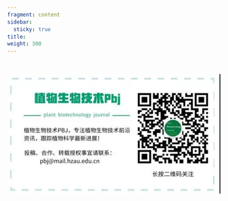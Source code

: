 ```yaml
---
fragment: content
sidebar:
  sticky: true
title: 
weight: 300
---
```


&nbsp;

![](./PBJ.jpg)
&nbsp;

&nbsp;

&nbsp;

&nbsp;
